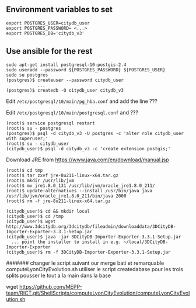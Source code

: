 ## Environment variables to set
```
export POSTGRES_USER=citydb_user
export POSTGRES_PASSWORD= <...>
export POSTGRES_DB='citydb_v3'
```

## Use ansible for the rest
```
sudo apt-get install postgresql-10-postgis-2.4
sudo useradd --password ${POSTGRES_PASSWORD} ${POSTGRES_USER}
sudo su postgres
(postgres)$ createuser --password citydb_user
            ...
(postgres)$ createdb -O citydb_user citydb_v3 
```
Edit `/etc/postgresql/10/main/pg_hba.conf` and add the line ???

Edit `/etc/postgresql/10/main/postgresql.conf` and ???

```
(root)$ service postgresql restart
(root)$ su - postgres
(postgres)$ psql -d citydb_v3 -U postgres -c 'alter role citydb_user with superuser;'
(root)$ su - citydb_user
(citydb_user)$ psql -d citydb_v3 -c 'create extension postgis;'
```
Download JRE from https://www.java.com/en/download/manual.jsp
```
(root)$ cd tmp
(root)$ tar zxvf jre-8u211-linux-x64.tar.gz 
(root)$ mkdir /usr/lib/jvm
(root)$ mv jre1.8.0_131 /usr/lib/jvm/oracle_jre1.8.0_211/
(root)$ update-alternatives --install /usr/bin/java java /usr/lib/jvm/oracle_jre1.8.0_211/bin/java 2000
(root)$ rm -f jre-8u211-linux-x64.tar.gz 
```
```
(citydb_user)$ cd && mkdir local
(citydb_user)$ cd /tmp
(citydb_user)$ wget http://www.3dcitydb.org/3dcitydb/fileadmin/downloaddata/3DCityDB-Importer-Exporter-3.3.1-Setup.jar
(citydb_user)$ java -jar 3DCityDB-Importer-Exporter-3.3.1-Setup.jar
  ... point the installer to install in e.g. ~/local/3DCityDB-Importer-Exporter
(citydb_user)$ rm -f 3DCityDB-Importer-Exporter-3.3.1-Setup.jar
```

#######
changer le script suivant our merge bati et remarquable
 	computeLyonCityEvolution.sh
utiliser le script createdabase pour les trois splits
pousser le tout a la main dans la base 

wget https://github.com/MEPP-team/RICT.git/ShellScripts/computeLyonCityEvolution/computeLyonCityEvolution.sh
